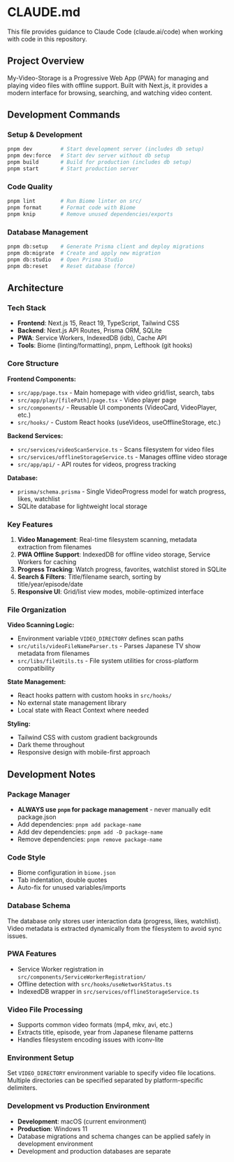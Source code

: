 # CLAUDE.md

This file provides guidance to Claude Code (claude.ai/code) when working with code in this repository.

## Project Overview

My-Video-Storage is a Progressive Web App (PWA) for managing and playing video files with offline support. Built with Next.js, it provides a modern interface for browsing, searching, and watching video content.

## Development Commands

### Setup & Development
```bash
pnpm dev         # Start development server (includes db setup)
pnpm dev:force   # Start dev server without db setup
pnpm build       # Build for production (includes db setup)
pnpm start       # Start production server
```

### Code Quality
```bash
pnpm lint        # Run Biome linter on src/
pnpm format      # Format code with Biome
pnpm knip        # Remove unused dependencies/exports
```

### Database Management
```bash
pnpm db:setup    # Generate Prisma client and deploy migrations
pnpm db:migrate  # Create and apply new migration
pnpm db:studio   # Open Prisma Studio
pnpm db:reset    # Reset database (force)
```

## Architecture

### Tech Stack
- **Frontend**: Next.js 15, React 19, TypeScript, Tailwind CSS
- **Backend**: Next.js API Routes, Prisma ORM, SQLite
- **PWA**: Service Workers, IndexedDB (idb), Cache API
- **Tools**: Biome (linting/formatting), pnpm, Lefthook (git hooks)

### Core Structure

**Frontend Components:**
- `src/app/page.tsx` - Main homepage with video grid/list, search, tabs
- `src/app/play/[filePath]/page.tsx` - Video player page
- `src/components/` - Reusable UI components (VideoCard, VideoPlayer, etc.)
- `src/hooks/` - Custom React hooks (useVideos, useOfflineStorage, etc.)

**Backend Services:**
- `src/services/videoScanService.ts` - Scans filesystem for video files
- `src/services/offlineStorageService.ts` - Manages offline video storage
- `src/app/api/` - API routes for videos, progress tracking

**Database:**
- `prisma/schema.prisma` - Single VideoProgress model for watch progress, likes, watchlist
- SQLite database for lightweight local storage

### Key Features

1. **Video Management**: Real-time filesystem scanning, metadata extraction from filenames
2. **PWA Offline Support**: IndexedDB for offline video storage, Service Workers for caching
3. **Progress Tracking**: Watch progress, favorites, watchlist stored in SQLite
4. **Search & Filters**: Title/filename search, sorting by title/year/episode/date
5. **Responsive UI**: Grid/list view modes, mobile-optimized interface

### File Organization

**Video Scanning Logic:**
- Environment variable `VIDEO_DIRECTORY` defines scan paths
- `src/utils/videoFileNameParser.ts` - Parses Japanese TV show metadata from filenames
- `src/libs/fileUtils.ts` - File system utilities for cross-platform compatibility

**State Management:**
- React hooks pattern with custom hooks in `src/hooks/`
- No external state management library
- Local state with React Context where needed

**Styling:**
- Tailwind CSS with custom gradient backgrounds
- Dark theme throughout
- Responsive design with mobile-first approach

## Development Notes

### Package Manager
- **ALWAYS use `pnpm` for package management** - never manually edit package.json
- Add dependencies: `pnpm add package-name`
- Add dev dependencies: `pnpm add -D package-name`
- Remove dependencies: `pnpm remove package-name`

### Code Style
- Biome configuration in `biome.json`
- Tab indentation, double quotes
- Auto-fix for unused variables/imports

### Database Schema
The database only stores user interaction data (progress, likes, watchlist). Video metadata is extracted dynamically from the filesystem to avoid sync issues.

### PWA Features
- Service Worker registration in `src/components/ServiceWorkerRegistration/`
- Offline detection with `src/hooks/useNetworkStatus.ts`
- IndexedDB wrapper in `src/services/offlineStorageService.ts`

### Video File Processing
- Supports common video formats (mp4, mkv, avi, etc.)
- Extracts title, episode, year from Japanese filename patterns
- Handles filesystem encoding issues with iconv-lite

### Environment Setup
Set `VIDEO_DIRECTORY` environment variable to specify video file locations. Multiple directories can be specified separated by platform-specific delimiters.

### Development vs Production Environment
- **Development**: macOS (current environment)
- **Production**: Windows 11 
- Database migrations and schema changes can be applied safely in development environment
- Development and production databases are separate